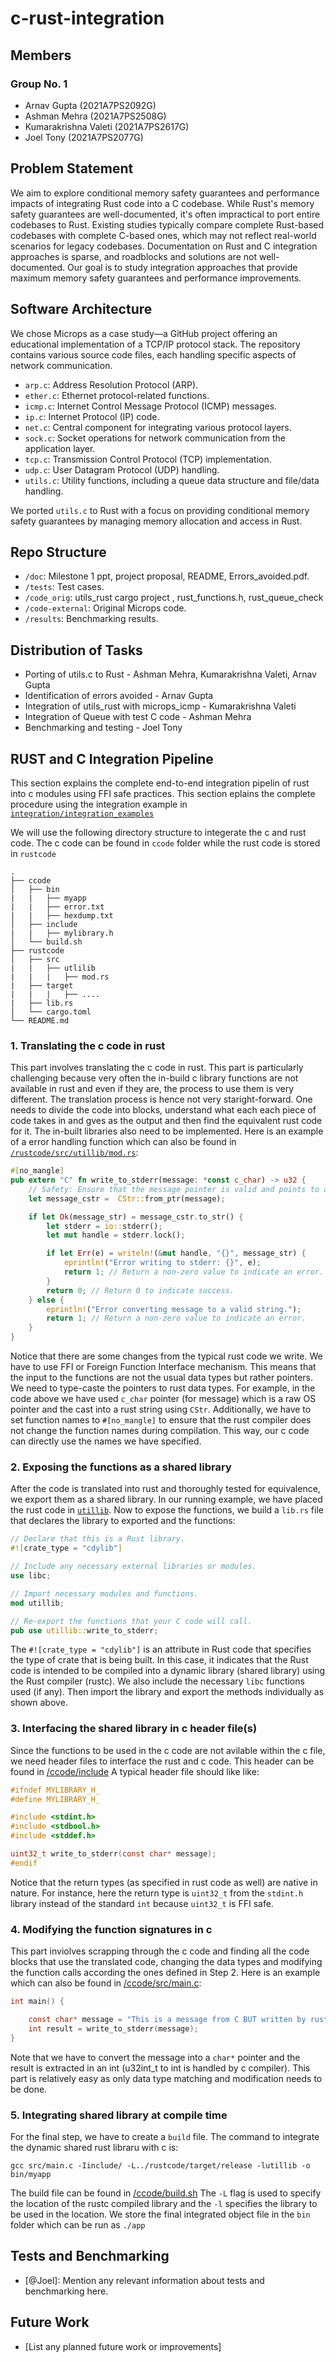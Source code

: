 # c-rust-integration

## Members

### Group No. 1
- Arnav Gupta (2021A7PS2092G)
- Ashman Mehra (2021A7PS2508G)
- Kumarakrishna Valeti (2021A7PS2617G)
- Joel Tony (2021A7PS2077G)

## Problem Statement

We aim to explore conditional memory safety guarantees and performance impacts of integrating Rust code into a C codebase. While Rust's memory safety guarantees are well-documented, it's often impractical to port entire codebases to Rust. Existing studies typically compare complete Rust-based codebases with complete C-based ones, which may not reflect real-world scenarios for legacy codebases. Documentation on Rust and C integration approaches is sparse, and roadblocks and solutions are not well-documented. Our goal is to study integration approaches that provide maximum memory safety guarantees and performance improvements.

## Software Architecture

We chose Microps as a case study—a GitHub project offering an educational implementation of a TCP/IP protocol stack. The repository contains various source code files, each handling specific aspects of network communication.

- `arp.c`: Address Resolution Protocol (ARP).
- `ether.c`: Ethernet protocol-related functions.
- `icmp.c`: Internet Control Message Protocol (ICMP) messages.
- `ip.c`: Internet Protocol (IP) code.
- `net.c`: Central component for integrating various protocol layers.
- `sock.c`: Socket operations for network communication from the application layer.
- `tcp.c`: Transmission Control Protocol (TCP) implementation.
- `udp.c`: User Datagram Protocol (UDP) handling.
- `utils.c`: Utility functions, including a queue data structure and file/data handling.

We ported `utils.c` to Rust with a focus on providing conditional memory safety guarantees by managing memory allocation and access in Rust.

## Repo Structure

- `/doc`: Milestone 1 ppt, project proposal, README, Errors_avoided.pdf.
- `/tests`: Test cases.
- `/code_orig`: utils_rust cargo project , rust_functions.h, rust_queue_check
- `/code-external`: Original Microps code.
- `/results`: Benchmarking results.

## Distribution of Tasks

- Porting of utils.c to Rust - Ashman Mehra, Kumarakrishna Valeti, Arnav Gupta
- Identification of errors avoided - Arnav Gupta
- Integration of utils_rust with microps_icmp - Kumarakrishna Valeti
- Integration of Queue with test C code - Ashman Mehra
- Benchmarking and testing - Joel Tony

## RUST and C Integration Pipeline
This section explains the complete end-to-end integration pipelin of rust into c modules using FFI safe practices. This section eplains the complete procedure using the integration example in [`integration/integration_examples`](https://github.com/kumarakrishna/c-rust-integration/tree/c6fd00c157ab592c559dd5928c5a0c4b86febbbd/code_orig/integration_examples)

We will use the following directory structure to integerate the c and rust code. The c code can be found in `ccode` folder while the rust code is stored in `rustcode`

    .
    ├── ccode
    │   ├── bin
    |   |   ├── myapp
    |   |   ├── error.txt
    |   |   ├── hexdump.txt
    │   ├── include
    |   |   ├── mylibrary.h
    │   └── build.sh
    ├── rustcode
    │   ├── src
    |   |   ├── utlilib
    |   |   |   ├── mod.rs
    |   ├── target
    |   |   |   ├── ....
    |   ├── lib.rs
    │   └── cargo.toml
    └── README.md

### 1. Translating the c code in rust
This part involves translating the c code in rust. This part is particularly challenging because very often the in-build c library functions are not available in rust and even if they are, the process to use them is very different. The translation process is hence not very staright-forward. One needs to divide the code into blocks, understand what each each piece of code takes in and gves as the output and then find the equivalent rust code for it. The in-built libraries also need to be implemented. Here is an example of a error handling function which can also be found in [`/rustcode/src/utillib/mod.rs`](https://github.com/kumarakrishna/c-rust-integration/blob/c6fd00c157ab592c559dd5928c5a0c4b86febbbd/code_orig/integration_examples/rustcode/src/utillib/mod.rs):

```rust
#[no_mangle]
pub extern "C" fn write_to_stderr(message: *const c_char) -> u32 {
    // Safety: Ensure that the message pointer is valid and points to a null-terminated C string.
    let message_cstr =  CStr::from_ptr(message);

    if let Ok(message_str) = message_cstr.to_str() {
        let stderr = io::stderr();
        let mut handle = stderr.lock();

        if let Err(e) = writeln!(&mut handle, "{}", message_str) {
            eprintln!("Error writing to stderr: {}", e);
            return 1; // Return a non-zero value to indicate an error.
        }
        return 0; // Return 0 to indicate success.
    } else {
        eprintln!("Error converting message to a valid string.");
        return 1; // Return a non-zero value to indicate an error.
    }
}
```

Notice that there are some changes from the typical rust code we write. We have to use FFI or Foreign Function Interface mechanism. This means that the input to the functions are not the usual data types but rather pointers. We need to type-caste the pointers to rust data types. For example, in the code above we have used `c_char` pointer (for message) which is a raw OS pointer and the cast into a rust string using `CStr`. Additionally, we have to set function names to `#[no_mangle]` to ensure that the rust compiler does not change the function names during compilation. This way, our c code can directly use the names we have specified.

### 2. Exposing the functions as a shared library
After the code is translated into rust and thoroughly tested for equivalence, we export them as a shared library. In our running example, we have placed the rust code in [`utillib`](https://github.com/kumarakrishna/c-rust-integration/tree/c6fd00c157ab592c559dd5928c5a0c4b86febbbd/code_orig/integration_examples/rustcode/src/utillib). Now to expose the functions, we build a `lib.rs` file that declares the library to exported and the functions:

```rust
// Declare that this is a Rust library.
#![crate_type = "cdylib"]

// Include any necessary external libraries or modules.
use libc;

// Import necessary modules and functions.
mod utillib;

// Re-export the functions that your C code will call.
pub use utillib::write_to_stderr;
```

The `#![crate_type = "cdylib"]` is an attribute in Rust code that specifies the type of crate that is being built. In this case, it indicates that the Rust code is intended to be compiled into a dynamic library (shared library) using the Rust compiler (rustc). We also include the necessary `libc` functions used (if any). Then import the library and export the methods individually as shown above.

### 3. Interfacing the shared library in c header file(s)
Since the functions to be used in the c code are not avilable within the c file, we need header files to interface the rust and c code. This header can be found in [/ccode/include](https://github.com/kumarakrishna/c-rust-integration/tree/c6fd00c157ab592c559dd5928c5a0c4b86febbbd/code_orig/integration_examples/ccode/include) A typical header file should like like:

```c
#ifndef MYLIBRARY_H_
#define MYLIBRARY_H_

#include <stdint.h>
#include <stdbool.h>
#include <stddef.h>

uint32_t write_to_stderr(const char* message);
#endif
```

Notice that the return types (as specified in rust code as well) are native in nature. For instance, here the return type is `uint32_t` from the `stdint.h` library instead of the standard `int` because `uint32_t` is FFI safe. 

### 4. Modifying the function signatures in c
This part inviolves scrapping through the c code and finding all the code blocks that use the translated code, changing the data types and modifying the function calls according the ones defined in Step 2. Here is an example which can also be found in [/ccode/src/main.c](https://github.com/kumarakrishna/c-rust-integration/blob/c6fd00c157ab592c559dd5928c5a0c4b86febbbd/code_orig/integration_examples/ccode/src/main.c):

```c
int main() {

    const char* message = "This is a message from C BUT written by rust.";
    int result = write_to_stderr(message);
}
```

Note that we have to convert the message into a `char*` pointer and the result is extracted in an int (u32int_t to int is handled by c compiler). This part is relatively easy as only data type matching and modification needs to be done.

### 5. Integrating shared library at compile time
For the final step, we have to create a `build` file. The command to integrate the dynamic shared rust libraru with c is:

```shell
gcc src/main.c -Iinclude/ -L../rustcode/target/release -lutillib -o bin/myapp
```

The build file can be found in [/ccode/build.sh](https://github.com/kumarakrishna/c-rust-integration/blob/c6fd00c157ab592c559dd5928c5a0c4b86febbbd/code_orig/integration_examples/ccode/build.sh) The `-L` flag is used to specify the location of the rustc compiled library and the `-l` specifies the library to be used in the location. We store the final integrated object file in the `bin` folder which can be run as `./app`

## Tests and Benchmarking

- [@Joel]: Mention any relevant information about tests and benchmarking here.


## Future Work

- [List any planned future work or improvements]
